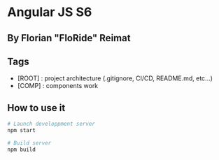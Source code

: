 # Angular JS S6
## By Florian "FloRide" Reimat

## Tags
- [ROOT] : project architecture (.gitignore, CI/CD, README.md, etc...)
- [COMP] : components work


## How to use it
```sh
# Launch developpment server
npm start

# Build server
npm build
```
